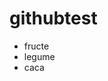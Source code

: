 # githubtest
<html>
    <body>
        <div>
            <ul>
                <li>fructe</li>
                <li>legume</li>
                <li>caca</li>
            </ul>
        </div>
    </body>
</html>